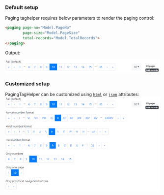 ### Default setup
Paging taghelper requires below parameters to render the paging control:

````html
<paging page-no="Model.PageNo"
        page-size="Model.PageSize"
        total-records="Model.TotalRecords">
</paging>
````

Output:

![PagingTagHelper - default](https://github.com/LazZiya/Docs/raw/master/images/LazZiya.TagHelpers/paging-tag-helper-full.PNG)

### Customized setup
PagingTagHelper can be customized using [`html`][1] or [`json`][2] attributes:
![PagingTagHelper - customization](https://github.com/LazZiya/Docs/raw/master/images/LazZiya.TagHelpers/paging-tag-helper-samples.PNG)

[1]:../LazZiya.TagHelpers/Paging-TagHelper-Attributes.md
[2]:../LazZiya.TagHelpers/Paging-TagHelper-Json-Settings.md
